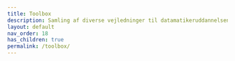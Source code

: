 ```yaml
---
title: Toolbox
description: Samling af diverse vejledninger til datamatikeruddannelsen i Lyngby og på Bornholm
layout: default
nav_order: 18
has_children: true
permalink: /toolbox/
---
```


